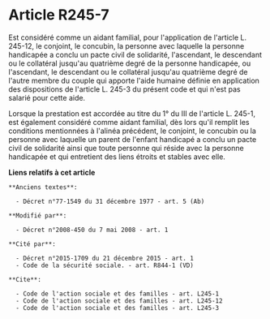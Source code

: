 # Article R245-7

Est considéré comme un aidant familial, pour l'application de l'article L. 245-12, le conjoint, le concubin, la personne avec
laquelle la personne handicapée a conclu un pacte civil de solidarité, l'ascendant, le descendant ou le collatéral jusqu'au
quatrième degré de la personne handicapée, ou l'ascendant, le descendant ou le collatéral jusqu'au quatrième degré de l'autre
membre du couple qui apporte l'aide humaine définie en application des dispositions de l'article L. 245-3 du présent code et
qui n'est pas salarié pour cette aide. 

Lorsque la prestation est accordée au titre du 1° du III de l'article L. 245-1, est également considéré comme aidant
familial, dès lors qu'il remplit les conditions mentionnées à l'alinéa précédent, le conjoint, le concubin ou la personne
avec laquelle un parent de l'enfant handicapé a conclu un pacte civil de solidarité ainsi que toute personne qui réside avec
la personne handicapée et qui entretient des liens étroits et stables avec elle.

**Liens relatifs à cet article**

	**Anciens textes**:

	  - Décret n°77-1549 du 31 décembre 1977 - art. 5 (Ab)

	**Modifié par**:

	  - Décret n°2008-450 du 7 mai 2008 - art. 1

	**Cité par**:

	  - Décret n°2015-1709 du 21 décembre 2015 - art. 1
	  - Code de la sécurité sociale. - art. R844-1 (VD)

	**Cite**:

	  - Code de l'action sociale et des familles - art. L245-1
	  - Code de l'action sociale et des familles - art. L245-12
	  - Code de l'action sociale et des familles - art. L245-3
